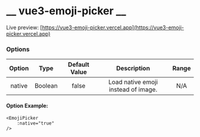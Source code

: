 # __ vue3-emoji-picker __

Live preview: [https://vue3-emoji-picker.vercel.app](https://vue3-emoji-picker.vercel.app)



### Options

| Option | Type | Default Value | Description | Range |
| :---: | :---: | :---: | :---: | :---: |
| native | Boolean | false | Load native emoji instead of image. |  N/A |

#### Option Example:

```vue
<EmojiPicker 
    :native="true" 
/>
```
